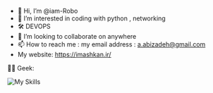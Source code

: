 - 👋 Hi, I’m @iam-Robo
- 👀 I’m interested in coding with python , networking
- 🛠️ DEVOPS
- 💞️ I’m looking to collaborate on anywhere
- 📫 How to reach me : my email address : a.abizadeh@gmail.com
- My website: https://imashkan.ir/

<!---
iam-Robo/iam-Robo is a ✨ special ✨ repository because its `README.md` (this file) appears on your GitHub profile.
You can click the Preview link to take a look at your changes.
--->
🧑‍💻 Geek:

![My Skills](https://skillicons.dev/icons?i=html,ansible,bash,cloudflare,debian,ubuntu,windows,django,docker,git,py,pycharm,)
